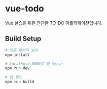 # vue-todo

Vue 실습을 위한 간단한 TO-DO 어플리케이션입니다.

## Build Setup

``` bash
# 의존 패키지 설치
npm install

# localhost:8080로 앱 Serve
npm run dev

# 앱 빌드
npm run build
```
